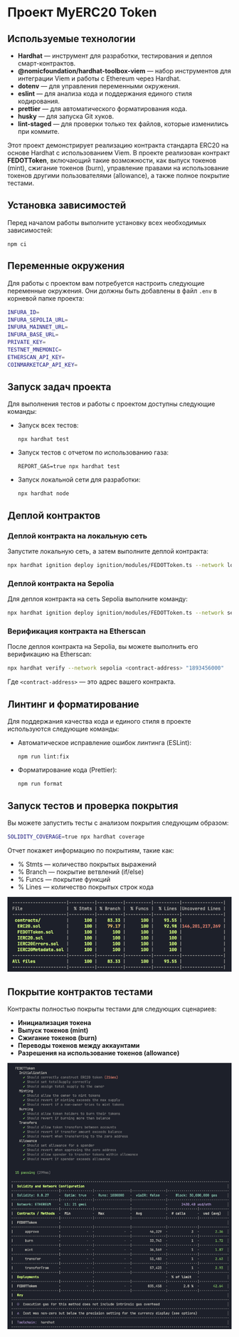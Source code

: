 # Проект MyERC20 Token

## Используемые технологии

- **Hardhat** — инструмент для разработки, тестирования и деплоя смарт-контрактов.
- **@nomicfoundation/hardhat-toolbox-viem** — набор инструментов для интеграции Viem и работы с Ethereum через Hardhat.
- **dotenv** — для управления переменными окружения.
- **eslint** — для анализа кода и поддержания единого стиля кодирования.
- **prettier** — для автоматического форматирования кода.
- **husky** — для запуска Git хуков.
- **lint-staged** — для проверки только тех файлов, которые изменились при коммите.

Этот проект демонстрирует реализацию контракта стандарта ERC20 на основе Hardhat с использованием Viem. В проекте реализован контракт **FEDOTToken**, включающий такие возможности, как выпуск токенов (mint), сжигание токенов (burn), управление правами на использование токенов другими пользователями (allowance), а также полное покрытие тестами.

## Установка зависимостей

Перед началом работы выполните установку всех необходимых зависимостей:

```shell
npm ci
```

## Переменные окружения

Для работы с проектом вам потребуется настроить следующие переменные окружения. Они должны быть добавлены в файл `.env` в корневой папке проекта:

```bash
INFURA_ID=
INFURA_SEPOLIA_URL=
INFURA_MAINNET_URL=
INFURA_BASE_URL=
PRIVATE_KEY=
TESTNET_MNEMONIC=
ETHERSCAN_API_KEY=
COINMARKETCAP_API_KEY=
```

## Запуск задач проекта

Для выполнения тестов и работы с проектом доступны следующие команды:

- Запуск всех тестов:
  ```shell
  npx hardhat test
  ```
- Запуск тестов с отчетом по использованию газа:
  ```shell
  REPORT_GAS=true npx hardhat test
  ```
- Запуск локальной сети для разработки:
  ```shell
  npx hardhat node
  ```

## Деплой контрактов

### Деплой контракта на локальную сеть

Запустите локальную сеть, а затем выполните деплой контракта:

```bash
npx hardhat ignition deploy ignition/modules/FEDOTToken.ts --network localhost
```

### Деплой контракта на Sepolia

Для деплоя контракта на сеть Sepolia выполните команду:

```bash
npx hardhat ignition deploy ignition/modules/FEDOTToken.ts --network sepolia
```

### Верификация контракта на Etherscan

После деплоя контракта на Sepolia, вы можете выполнить его верификацию на Etherscan:

```bash
npx hardhat verify --network sepolia <contract-address> "1893456000"
```

Где `<contract-address>` — это адрес вашего контракта.

## Линтинг и форматирование

Для поддержания качества кода и единого стиля в проекте используются следующие команды:

- Автоматическое исправление ошибок линтинга (ESLint):
  ```shell
  npm run lint:fix
  ```

- Форматирование кода (Prettier):
  ```shell
  npm run format
  ```

## Запуск тестов и проверка покрытия

Вы можете запустить тесты с анализом покрытия следующим образом:

```bash
SOLIDITY_COVERAGE=true npx hardhat coverage
```

Отчет покажет информацию по покрытиям, такие как:
- % Stmts — количество покрытых выражений
- % Branch — покрытие ветвлений (if/else)
- % Funcs — покрытие функций
- % Lines — количество покрытых строк кода

<p align="left">
 <img width="600" src="assets/coverage.png" alt="test"/>
</p>



## Покрытие контрактов тестами

Контракты полностью покрыты тестами для следующих сценариев:
- **Инициализация токена**
- **Выпуск токенов (mint)**
- **Сжигание токенов (burn)**
- **Переводы токенов между аккаунтами**
- **Разрешения на использование токенов (allowance)**

<p align="left">
 <img width="600" src="assets/test.png" alt="test"/>
</p>
